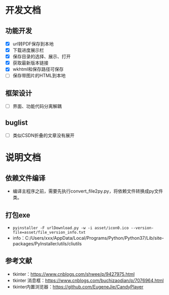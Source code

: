 
# 开发文档
## 功能开发
- [x] url转PDF保存到本地
- [x] 下载进度展示栏
- [x] 保存目录的选择、展示、打开
- [x] 获取最新版本链接
- [x] wkhtml和保存路径可保存
- [ ] 保存带图片的HTML到本地

## 框架设计
- [ ] 界面、功能代码分离解耦

## buglist
- [ ] 类似CSDN折叠的文章没有展开

# 说明文档
## 依赖文件编译
* 编译主程序之前，需要先执行convert_file2py.py，将依赖文件转换成py文件类。

## 打包exe
* `pyinstaller -F urlDownload.py -w -i asset/icon0.ico --version-file=asset/file_version_info.txt`
* info：C:/Users/xxx/AppData/Local/Programs/Python/Python37/Lib/site-packages/PyInstaller/utils/cliutils


## 参考文献
* tkinter：https://www.cnblogs.com/shwee/p/9427975.html
* tkinter 消息框：https://www.cnblogs.com/buchizaodian/p/7076964.html
* tkinter内置浏览器：https://github.com/EugeneJie/CandyPlayer